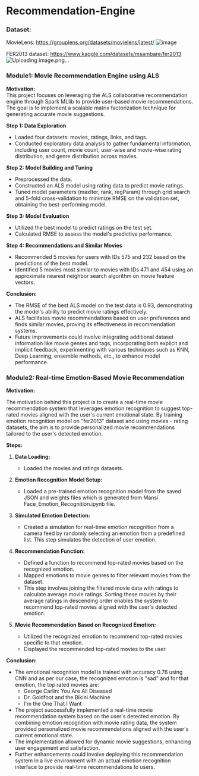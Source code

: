 # Recommendation-Engine

### Dataset:
MovieLens: https://grouplens.org/datasets/movielens/latest/
![image](https://github.com/code-mj/Recommendation-Engine/assets/25456564/f15b068e-2f48-45ae-adb9-f50afd12606f)

FER2013 dataset: https://www.kaggle.com/datasets/msambare/fer2013
![Uploading image.png…]()


### Module1: Movie Recommendation Engine using ALS

**Motivation:**  
This project focuses on leveraging the ALS collaborative recommendation engine through Spark MLlib to provide user-based movie recommendations. The goal is to implement a scalable matrix factorization technique for generating accurate movie suggestions.

**Step 1: Data Exploration**  
- Loaded four datasets: movies, ratings, links, and tags.
- Conducted exploratory data analysis to gather fundamental information, including user count, movie count, user-wise and movie-wise rating distribution, and genre distribution across movies.

**Step 2: Model Building and Tuning**  
- Preprocessed the data.
- Constructed an ALS model using rating data to predict movie ratings.
- Tuned model parameters (maxIter, rank, regParam) through grid search and 5-fold cross-validation to minimize RMSE on the validation set, obtaining the best-performing model.

**Step 3: Model Evaluation**  
- Utilized the best model to predict ratings on the test set.
- Calculated RMSE to assess the model's predictive performance.

**Step 4: Recommendations and Similar Movies**  
- Recommended 5 movies for users with IDs 575 and 232 based on the predictions of the best model.
- Identified 5 movies most similar to movies with IDs 471 and 454 using an approximate nearest neighbor search algorithm on movie feature vectors.

**Conclusion:**  
- The RMSE of the best ALS model on the test data is 0.93, demonstrating the model's ability to predict movie ratings effectively.
- ALS facilitates movie recommendations based on user preferences and finds similar movies, proving its effectiveness in recommendation systems.
- Future improvements could involve integrating additional dataset information like movie genres and tags, incorporating both explicit and implicit feedback, experimenting with various techniques such as KNN, Deep Learning, ensemble methods, etc., to enhance model performance.

### Module2: Real-time Emotion-Based Movie Recommendation

**Motivation:**

The motivation behind this project is to create a real-time movie recommendation system that leverages emotion recognition to suggest top-rated movies aligned with the user's current emotional state. By training emotion recognition model on "fer2013" dataset and using movies - rating datasets, the aim is to provide personalized movie recommendations tailored to the user's detected emotion.

**Steps:**

1. **Data Loading:**
   - Loaded the movies and ratings datasets.
  
2. **Emotion Recognition Model Setup:**
   - Loaded a pre-trained emotion recognition model from the saved JSON and weights files which is generated from Mansi Face_Emotion_Recognition.ipynb file.
     
3. **Simulated Emotion Detection:**
   - Created a simulation for real-time emotion recognition from a camera feed by randomly selecting an emotion from a predefined list. This step simulates the detection of user emotion.

4. **Recommendation Function:**
   - Defined a function to recommend top-rated movies based on the recognized emotion.
   - Mapped emotions to movie genres to filter relevant movies from the dataset.
   - This step involves joining the filtered movie data with ratings to calculate average movie ratings. Sorting these movies by their average ratings in descending order enables the system to recommend top-rated movies aligned with the user's detected emotion.

5. **Movie Recommendation Based on Recognized Emotion:**
   - Utilized the recognized emotion to recommend top-rated movies specific to that emotion.
   - Displayed the recommended top-rated movies to the user.

**Conclusion:**

 - The emotional recognition model is trained with accuracy 0.76 using CNN and as per our case, the recognized emotion is "sad" and for that emotion, the top rated movies are:
    - George Carlin: You Are All Diseased
    - Dr. Goldfoot and the Bikini Machine
    - I'm the One That I Want
 - The project successfully implemented a real-time movie recommendation system based on the user's detected emotion. By combining emotion recognition with movie rating data, the system provided personalized movie recommendations aligned with the user's current emotional state.
 - The implementation allowed for dynamic movie suggestions, enhancing user engagement and satisfaction.
 - Further enhancements could involve deploying this recommendation system in a live environment with an actual emotion recognition interface to provide real-time recommendations to users.
